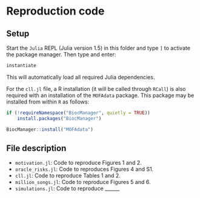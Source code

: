 # Reproduction code


## Setup

Start the `Julia` REPL (Julia version 1.5) in this folder and type `]` to activate the package manager. Then type and enter:
```julia
instantiate
```
This will automatically load all required Julia dependencies. 

For the `cll.jl` file, a R installation (it will be called through `RCall`) is also required with an installation of the `MOFAdata` package.
This package may be installed from within `R` as follows:

```r
if (!requireNamespace("BiocManager", quietly = TRUE))
    install.packages("BiocManager")

BiocManager::install("MOFAdata")
```

## File description

* `motivation.jl`: Code to reproduce Figures 1 and 2.
* `oracle_risks.jl`: Code to reproduces Figures 4 and S1.
* `cll.jl`: Code to reproduce Tables 1 and 2.
* `million_songs.jl`: Code to reproduce Figures 5 and 6.
* `simulations.jl`: Code to reproduce ______